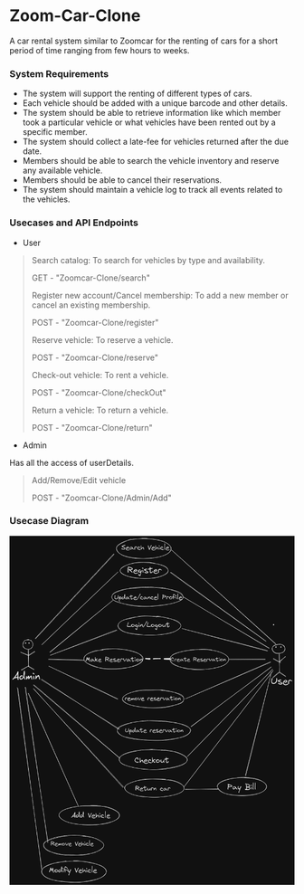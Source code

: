 # Zoom-Car-Clone
A car rental system similar to Zoomcar for the renting of cars for a short period of time ranging from few hours to weeks.

### System Requirements

- The system will support the renting of different types of cars.
- Each vehicle should be added with a unique barcode and other details.
- The system should be able to retrieve information like which member took a particular vehicle or what vehicles have been rented out by a specific member.
- The system should collect a late-fee for vehicles returned after the due date.
- Members should be able to search the vehicle inventory and reserve any available vehicle.
- Members should be able to cancel their reservations.
- The system should maintain a vehicle log to track all events related to the vehicles.

### Usecases and API Endpoints
- User
 
> Search catalog: To search for vehicles by type and availability.
>
> GET - "Zoomcar-Clone/search"
> 
> Register new account/Cancel membership: To add a new member or cancel an existing membership.
>
> POST - "Zoomcar-Clone/register"
> 
> Reserve vehicle: To reserve a vehicle.
>
> POST - "Zoomcar-Clone/reserve"
>
> Check-out vehicle: To rent a vehicle.
>
> POST - "Zoomcar-Clone/checkOut"
> 
> Return a vehicle: To return a vehicle.
>
> POST - "Zoomcar-Clone/return"
- Admin

Has all the access of userDetails.
> Add/Remove/Edit vehicle
> 
> POST - "Zoomcar-Clone/Admin/Add"

### Usecase Diagram

<img src="Assets/zoomcarClone_UsecaseDiagram - Copy.png" width="650">
